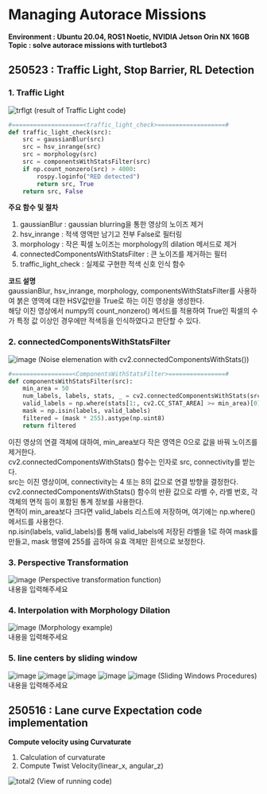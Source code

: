 # Managing Autorace Missions
**Environment : Ubuntu 20.04, ROS1 Noetic, NVIDIA Jetson Orin NX 16GB**  
**Topic       : solve autorace missions with turtlebot3**  

## 250523 : Traffic Light, Stop Barrier, RL Detection
### 1. Traffic Light
![trflgt](https://github.com/user-attachments/assets/1a24d28d-5b4b-49bf-b37b-c60d8f9cd8ef)
(result of Traffic Light code)  
```Python
#====================<traffic_light_check>===================#
def traffic_light_check(src):
    src = gaussianBlur(src)
    src = hsv_inrange(src)
    src = morphology(src)
    src = componentsWithStatsFilter(src)
    if np.count_nonzero(src) > 4000:
        rospy.loginfo("RED detected")
        return src, True
    return src, False
```
**주요 함수 및 절차**
1. gaussianBlur : gaussian blurring을 통한 영상의 노이즈 제거
2. hsv_inrange : 적색 영역만 남기고 전부 False로 필터링
3. morphology : 작은 픽셀 노이즈는 morphology의 dilation 메서드로 제거
4. connectedComponentsWithStatsFilter : 큰 노이즈를 제거하는 필터
5. traffic_light_check : 실제로 구현한 적색 신호 인식 함수

**코드 설명**  
gaussianBlur, hsv_inrange, morphology, componentsWithStatsFilter를 사용하여 붉은 영역에 대한 HSV값만을 True로 하는 이진 영상을 생성한다.  
해당 이진 영상에서 numpy의 count_nonzero() 메서드를 적용하여 True인 픽셀의 수가 특정 값 이상인 경우에만 적색등을 인식하였다고 판단할 수 있다.  
  
### 2. connectedComponentsWithStatsFilter
![image](https://github.com/user-attachments/assets/76476c7e-b313-4b2e-bca9-0a4e2f5b6e0b)
(Noise elemenation with cv2.connectedComponentsWithStats())  
```Python
#=================<ComponentsWithStatsFilter>================#
def componentsWithStatsFilter(src):
    min_area = 50
    num_labels, labels, stats, _ = cv2.connectedComponentsWithStats(src, connectivity=8)
    valid_labels = np.where(stats[1:, cv2.CC_STAT_AREA] >= min_area)[0] + 1
    mask = np.isin(labels, valid_labels)
    filtered = (mask * 255).astype(np.uint8)
    return filtered
```
이진 영상의 연결 객체에 대하여, min_area보다 작은 영역은 0으로 값을 바꿔 노이즈를 제거한다.  
cv2.connectedComponentsWithStats() 함수는 인자로 src, connectivity를 받는다.  
src는 이진 영상이며, connectivity는 4 또는 8의 값으로 연결 방향을 결정한다.  
cv2.connectedComponentsWithStats() 함수의 반환 값으로 라벨 수, 라벨 번호, 각 객체의 면적 등이 포함된 통계 정보를 사용한다.  
면적이 min_area보다 크다면 valid_labels 리스트에 저장하며, 여기에는 np.where() 메서드를 사용한다.  
np.isin(labels, valid_labels)를 통해 valid_labels에 저장된 라벨을 1로 하여 mask를 만들고, mask 행렬에 255를 곱하여 유효 객체만 흰색으로 보정한다.  
  
### 3. Perspective Transformation
![image](https://github.com/user-attachments/assets/277efefb-1531-4b8f-8da6-d8d91847138b)
(Perspective transformation function)  
내용을 입력해주세요  
  
### 4. Interpolation with Morphology Dilation
![image](https://github.com/user-attachments/assets/0e3619f8-c40c-4f3e-8792-a4ad761c9334)
(Morphology example)   
내용을 입력해주세요  
  
### 5. line centers by sliding window
![image](https://github.com/user-attachments/assets/f639567f-acee-45f4-834f-8cf74b8a8743)
![image](https://github.com/user-attachments/assets/64fbe092-69a5-4f85-bd4e-d83b5279b374)
![image](https://github.com/user-attachments/assets/6cf13694-ce9b-4a9d-8569-a417fbff3d62)
![image](https://github.com/user-attachments/assets/167a9194-e908-4753-b7ba-6da09a337bb6)
![image](https://github.com/user-attachments/assets/4a1dc778-8b58-4cae-bf3b-08b8d5a879bc)
(Sliding Windows Procedures)  
내용을 입력해주세요  
  
## 250516 : Lane curve Expectation code implementation
**Compute velocity using Curvaturate**  
1. Calculation of curvaturate
2. Compute Twist Velocity(linear_x, angular_z)
  
![total2](https://github.com/user-attachments/assets/cdb4ae1a-7b55-46eb-9ad8-9443e24a84ca)
(View of running code)  
